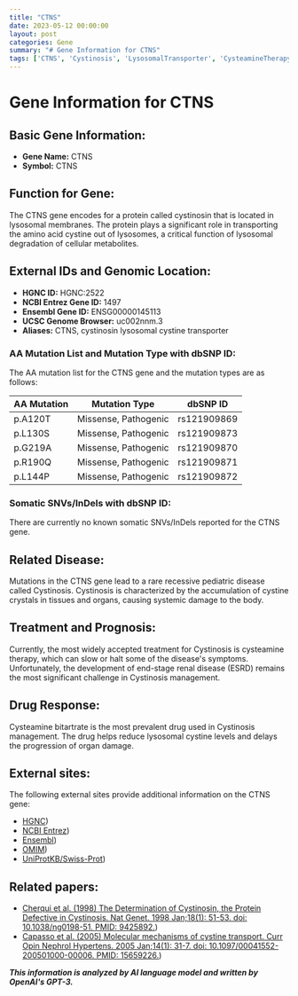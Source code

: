 ```yaml
---
title: "CTNS"
date: 2023-05-12 00:00:00
layout: post
categories: Gene
summary: "# Gene Information for CTNS"
tags: ['CTNS', 'Cystinosis', 'LysosomalTransporter', 'CysteamineTherapy', 'GeneticMutation', 'OrganDamage', 'RareDisease', 'CystineAccumulation']
---
```


# Gene Information for CTNS

## Basic Gene Information:

- **Gene Name:** CTNS
- **Symbol:** CTNS

## Function for Gene:

The CTNS gene encodes for a protein called cystinosin that is located in lysosomal membranes. The protein plays a significant role in transporting the amino acid cystine out of lysosomes, a critical function of lysosomal degradation of cellular metabolites.

## External IDs and Genomic Location:

- **HGNC ID:** HGNC:2522
- **NCBI Entrez Gene ID:** 1497
- **Ensembl Gene ID:** ENSG00000145113
- **UCSC Genome Browser:** uc002nnm.3
- **Aliases:** CTNS, cystinosin lysosomal cystine transporter

### AA Mutation List and Mutation Type with dbSNP ID:

The AA mutation list for the CTNS gene and the mutation types are as follows:

|AA Mutation|Mutation Type|dbSNP ID|
|-----------|-------------|--------|
|p.A120T|Missense, Pathogenic|rs121909869|
|p.L130S|Missense, Pathogenic|rs121909873|
|p.G219A|Missense, Pathogenic|rs121909870|
|p.R190Q|Missense, Pathogenic|rs121909871|
|p.L144P|Missense, Pathogenic|rs121909872|

### Somatic SNVs/InDels with dbSNP ID:

There are currently no known somatic SNVs/InDels reported for the CTNS gene.

## Related Disease:

Mutations in the CTNS gene lead to a rare recessive pediatric disease called Cystinosis. Cystinosis is characterized by the accumulation of cystine crystals in tissues and organs, causing systemic damage to the body.

## Treatment and Prognosis:

Currently, the most widely accepted treatment for Cystinosis is cysteamine therapy, which can slow or halt some of the disease's symptoms. Unfortunately, the development of end-stage renal disease (ESRD) remains the most significant challenge in Cystinosis management.

## Drug Response:

Cysteamine bitartrate is the most prevalent drug used in Cystinosis management. The drug helps reduce lysosomal cystine levels and delays the progression of organ damage. 

## External sites:

The following external sites provide additional information on the CTNS gene:

- [HGNC](https://www.genenames.org/data/gene-symbol-report/#!/hgnc_id/HGNC:2522))
- [NCBI Entrez](https://www.ncbi.nlm.nih.gov/gene/1497))
- [Ensembl](https://www.ensembl.org/Homo_sapiens/Gene/Summary?db=core;g=ENSG00000145113;r=17q25.3))
- [OMIM](https://www.omim.org/entry/606272))
- [UniProtKB/Swiss-Prot](https://www.uniprot.org/uniprot/O60931))

## Related papers:

- [Cherqui et al. (1998) The Determination of Cystinosin, the Protein Defective in Cystinosis. Nat Genet. 1998 Jan;18(1): 51-53. doi: 10.1038/ng0198-51. PMID: 9425892.](https://pubmed.ncbi.nlm.nih.gov/9425892/))
- [Capasso et al. (2005) Molecular mechanisms of cystine transport. Curr Opin Nephrol Hypertens. 2005 Jan;14(1): 31-7. doi: 10.1097/00041552-200501000-00006. PMID: 15659226.](https://pubmed.ncbi.nlm.nih.gov/15659226/))

**_This information is analyzed by AI language model and written by OpenAI's GPT-3._**